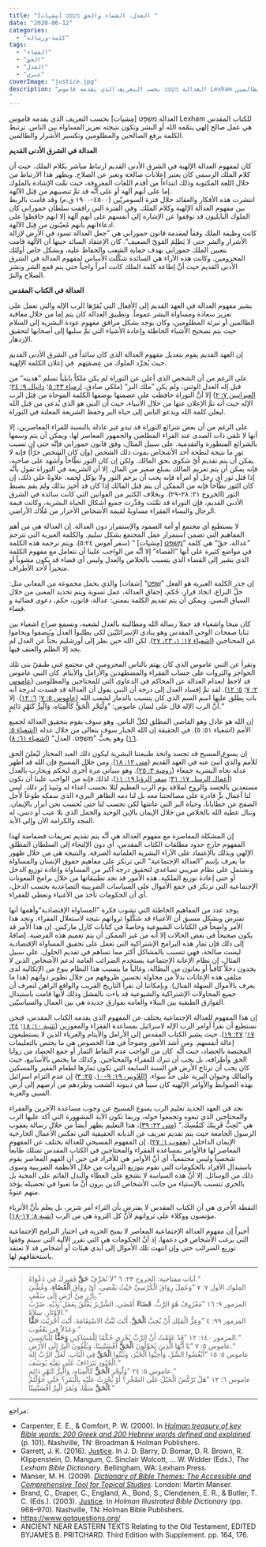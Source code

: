 ```yaml
---
title: "العدل، القضاء والحق מִשְפָּט [مِشپات] ⁩"
date: "2020-06-12"
categories:
  - "كلمة-ورسالة"
tags:
  - "القضاء"
  - "الحق"
  - "العدل"
  - "عبري"
coverImage: "justice.jpg"
description: "العدالة מִשְפָּט بحسب التعريف الذي يقدمه قاموس Lexham للكتاب المقدس هي عمل صالح إلهي يتمّمه الله أو البشر وتكون نتيجته تعزيز المساواة بين الناس. ترتبط الكلمة برفع الصالحين والمظلومين وتكسير الأشرار والظالمين.
"
---
```


العدالة מִשְפָּט \[مِشپات\] بحسب التعريف الذي يقدمه قاموس Lexham للكتاب المقدس هي عمل صالح إلهي يتمّمه الله أو البشر وتكون نتيجته تعزيز المساواة بين الناس. ترتبط الكلمة برفع الصالحين والمظلومين وتكسير الأشرار والظالمين.

**العدالة في الشرق الأدنى القديم**

كان لمفهوم العدالة الإلهية في الشرق الأدنى القديم ارتباط مباشر بكلام الملك. حيث أن كلام الملك الرسمي كان يعتبر إعلانات صالحة وتعبر عن الصلاح. ويظهر هذا الارتباط من خلال اللغة المكتوبة وذلك ابتداءاً من أقدم اللغات المعروفة، حيث تمَّت الإشادة بالملوك إما على أنهم آلهة أو على أنَّه قد تمَّ تنصيبهم من قِبَل الآلهة.  
انتشرت هذه الأفكار والعقائد خلال فترة السومريّين (٤٥٠٠-١٩٠٠ ق.م) وقد قامت بالربط بين مفهوم العدالة الإلهية وكلام الملك. وفي الفترة التي رافقت سلطان حمورابي كان الملوك البابليون قد توقفوا عن الإشارة إلى أنفسهم على أنهم آلهة إلا انهم حافظوا على ادعاءاتهم بأنهم مُعيّنون من قِبَل الآلهة.  
كانت وظيفة الملك وفقاً لمقدمة قانون حمورابي هي ”جعل العدالة تسود في الأرض لإزالة الأشرار والشر حتى لا يَظلِمَ القويّ الضعيف“. كان الإعتقاد السائد حينها أن الآلهة قامت بتعيين الملك حمورابي بهدف حماية الشعب والحفاظ عليه، وبشكل خاص أولئك المحرومين. وكانت هذه الآراء هي السائدة شكَّلت الأساس لمفهوم العدالة في الشرق الأدنى القديم حيث أنَّ إطاعة كلمة الملك كانت أمراً واجباً حتى يتم قمع الشر ونشر الصلاح والبرّ.

**العدالة في الكتاب المقدس**

يشير مفهوم العدالة في العهد القديم إلى الأفعال التي يُقرّها الرب الإله والتي تعمل على تعزيز سعادة ومساواة البشر عموماً. وتطبيق العدالة كان يتم إما من خلال معاقبة الظالمين أو تبرئة المظلومين، وكان يوجد بشكل مرافق مفهوم عودة البشرية إلى السلام حيث يتم تصحيح الأشياء الخاطئة وإعادة الأشياء التي تمَّ سلبها إلى أصحابها لتحقيق الإزدهار.

إن العهد القديم يقوم بتعديل مفهوم العدالة الذي كان سائداً في الشرق الأدنى القديم حيث يُجرِّد الملوك من عِصمَتِهم  في إعلان الكلمة الإلهية.

على الرغم من أن الشخص الذي أعلن عن التوراة لم يكن ملكاً بابلياً تسلم ”هديته“ من قبل إله العدل الوثني، ولم يكن ”ملك البر“ (ملكي صادق، [ارمياء ٢٣: ٥](https://biblia.com/books/ar-vandyke/jer23.5)؛ [دانيال ٩: ٢٤](https://biblia.com/books/ar-vandyke/dan9.24)؛ [العبرانيين ٧: ٢](https://biblia.com/books/ar-vandyke/heb7.3)) إلا أنَّ التوراة حافظت على عصمتها بوصفها الكلمة الموحاة من قِبَل الرب الإله حيث أنه تمَّ الإعلان عنها من خلال الأنبياء، حيث أن النبي هو الذي يُدعى من قبل الله ليعلن كلمة الله ويدعو الناس إلى حياة البر وحفظ الشريعة المعلنة في التوراة.

على الرغم من أن بعض شرائع التوراة قد تبدو غير عادلة بالنسبة للقراء المعاصرين، إلا أنها لا تلقى ذات الصدى عند القراء المطلعين والجمهور المعاصر لها، ويمكن أن يتم وسمها بالشرائع المتطورة والتقدمية. على سبيل المثال، وفق قانون حمورابي فإنَّه حتى إن تسبب ثور ما نتيجة لنطحة أحد الأشخاص بموت ذلك الشخص (وإن كان الشخص حرّاً) فإنه لا يمكن أن يتم تقديم أيّ شكوى بحق المالك. ولكن إن كان الثور نطّاحاً وأُشهد على صاحبه، فإنه يمكن أن يتم تغريم المالك بمبلغ صغير من المال. إلا أن الشريعة في التوراة تقول بأنَّه إذا قتل ثور أي رجل أو امرأة فإنه يجب أن يرجم الثور ولا يؤكل لحمه. علاوةً على ذلك، إن كان الثور نطّاحاً فإنه من الممكن أن يتم قتل المالك إذا كان قد أُخبِرَ بذلك ولم يقم بضبط الثور (الخروج ٢١: ٢٨-٢٩). وبخلاف الكثير من القوانين التي كانت سائدة في الشرق الأدنى القديم، فإن التوراة قد ثمَّنَت وقدَّرت جميع أشكال الحياة البشرية، وكانت قيمة الرجال والنساء الفقراء مساويةً لقيمة الأشخاص الأحرار من مُلّاك الأراضي.

لا يستطيع أي مجتمع أو أمة الصمود والإستمرار دون العدالة. إن العدالة هي من أهم المفاهيم التي تضمن استمرار عمل المجتمع بشكل سليم. والكلمة العبرية التي تترجم ”عدالة، حقّ“ هي كلمة ”[מִשְפָּט](https://www.blueletterbible.org/lang/lexicon/lexicon.cfm?Strongs=H4941&t=KJV) \[مِشپات\] “ (سفر آموس ٥:٢٤). ويتم ترجمة هذه الكلمة في مواضع كثيرة على أنها ”القضاء“ إلا أنَّه من الواجب علينا أن نتعامل مع مفهوم الكلمة الذي يشير إلى القضاء الذي يتسبب بالخلاص والعدل وليس أي قضاء قد يكون مشوباً أو متحيزاً لأحد الأطراف.

إن جذر الكلمة العبرية هو الفعل ”[שְׁפָּט](https://www.blueletterbible.org/lang/lexicon/lexicon.cfm?strongs=H8199&t=KJV)“ \[شفات\] والذي يحمل مجموعة من المعاني مثل: حلّ النزاع، اتخاذ قرار، حُكم، إحقاق العدالة، عمل تسوية ويتم تحديد المعنى من خلال السياق النصي. ويمكن أن يتم تقديم الكلمة بمعنى: عدالة، قانون، حكم، دعوى قضائية و قضاء.

كان ميخا واشعياء قد حملا رسالة الله ومطالبته بالعدل لشعبه، ونسمع صراخ اشعياء بين ثنايا صفحات الوحي المقدس وهو ينادي الإسرائليّين لكي يطلبوا العدل ويُنصفوا ويحاموا عن المحتاجين ([اشعياء ١٧: ١، ٢٣، ٢٧](https://biblia.com/books/ar-vandyke/is17)). لكن الله حين نظر إلى أورشليم بحثاً عن العدل لم يجد إلا الظلم والعنف فيها.

ونقرأ عن النبي عاموس الذي كان يهتم بالناس المحرومين في مجتمع غني طبقيّ بنى تلك الحواجز والثروات على حساب الفقراء والمضطهدين والأرامل والأيتام. كان النبي عاموس قد لاحظ انعدام العدالة عن المحاكم في الدعاوى التي للمحتاجين والمظلومين ([عاموس ٢: ٧](https://biblia.com/books/ar-vandyke/amo2.7)؛ [٥: ١٢](https://biblia.com/books/ar-vandyke/amo5.12)). لقد تمَّ إفساد العدل إلى درجة أن النبي يقول أن العدالة قد فسدت لدرجة أنه بات يطلق عليها اسم السم الذي كان يتسبب بالدمار لشعب الله ([عاموس ٥: ٧](https://biblia.com/books/ar-vandyke/amo5.7)؛ [٦: ١٢](https://biblia.com/books/ar-vandyke/amo6.12)). إلا أنَّ الرب الإله قال على لسان عاموس: ”وَلْيَجْرِ الْحَقُّ كَالْمِيَاهِ، وَالْبِرُّ كَنَهْرٍ دَائِمٍ.“

إن الله هو عادل وهو القاضي المطلق لكلّ الناس. وهو سوف يقوم بتحقيق العدالة لجميع الأمم (اشعياء ٥١: ٥). في الحقيقة إن الله الجبار سوف يتعالى من خلال عدله ([اشعياء ٥: ١٦](https://biblia.com/books/ar-vandyke/is5.16)) وهو يحبُّ ”מִשְפָּט، العدل“ ([اشعياء ٦١: ٨](https://biblia.com/books/ar-vandyke/is61.8)).

إن يسوع المسيح قد تجسد واتخذ طبيعتنا البشرية ليكون ذلك العبد المختار ليُعلِنَ الحق للأمم والذي أُنبئ عنه في العهد القديم ([متى ١٢: ١٨](https://biblia.com/books/ar-vandyke/mt12.18)). ومن خلال المسيح فإن الله قد أظهر عدله تجاه البشرية جمعاء ([رومية ٣: ٢٥](https://biblia.com/books/ar-vandyke/rom3.25)). وهو سيأتي مرة أُخرى ليحكم ويحارب بالعدل ([أعمال الرسل ١٧: ٣١](https://biblia.com/books/ar-vandyke/act17.31)؛ [سفر الرؤيا ١٩: ١١](https://biblia.com/books/ar-vandyke/rev19.11))، لذلك فإنه من الواجب علينا أن نكون مستعدين بالجسد والروح لملاقة يوم الرب العظيم لئلا نحسب أعداء له ونَبيدَ إثر ذلك. ليس لنا أعمال برٍّ قادرة على مصالحتنا معه بل لنا دمه الطاهر البريء الذي سفكه طوعاً لأجل الصفح عن خطايانا، وحياة البر التي عاشها لكي تحسب لنا حتى نُحسب نحن أبرار بالإيمان. وننال عطية الله بالخلاص من خلال الإيمان بالإبن الوحيد والحمل الذي بلا عيب أو دنس، له المجد والكرامة الآن وإلى الأبد.

إن المشكلة المعاصرة مع مفهوم العدالة هي أنَّه يتم تقديم تعريفات فضفاضة لهذا المفهوم خارج حدود مطلقات الكتاب المقدس، أي دون الإلتجاء إلى السلطان المطلق الإلهي وبذلك بالإعتماد على الآراء البشرية العلمانية الصرفة. والنتيجة هي من خلال ظهور ما يعرف بإسم ”العدالة الإجتماعية“ التي ترتكز على مفاهيم حقوق الإنسان والمساواة وتشتمل على نظام ضريبي تصاعدي لتحقيق درجة أكبر من المساواة وإعادة توزيع الدخل أو حتى إعادة توزيع الملكية. هذه الأمور قد نجد تطبيقاتها من خلال برامج المعونات الإجتماعية التي ترتكز في جمع الأموال على السياسات الضريبية التصاعدية بحسب الدخل، أي أن الحكومات تأخذ من الأغنياء وتعطي للفقراء.

يوجد عدد من المفاهيم الخاطئة التي تشوب فكرة ”المساواة الإقتصادية“وأهمها أنها تفترض وبشكل مسبق أن الأغنياء قد شكَّلوا ثرواتهم نتيجة لاستغلال الفقراء. ونجد هذا الأمر واضحاً في الكتابات الشيوعية وخاصةً في كتابات كارل ماركس. إن هذا الأمر قد يكون صحيحاً في بعض الحالات إلا أنه من غير الممكن أن يتم تعميم هذه الفرضية. إضافةً إلى ذلك فإن ثمار هذه البرامج الإشتراكية التي تعمل على تحقيق المساواة الإقتصادية ليست صالحة، فهي تتسبب بالمشاكل أكثر مما تساهم في تقديم الحلول. على سبيل المثال، إن نظام الإعانة الإجتماعية يستخدم الضرائب العامة لدعم الأشخاص الذين لا يجدون دخلاً كافياً أو يعانون من البطالة، وغالباً ما يتسبب هذا النظام بنوع من الإتكالية لدى متلقي هذه الإعانات بدلاً من محاولة تحسين ظروفهم من خلال تطوير ذواتهم (هذا ما يعرف بالأموال السهلة المنال). وبإمكاننا أن نقرأ التاريخ القريب والواقع الراهن لنعرف أن جميع المحاولات الإشتراكية والشيوعية قد باءت بالفشل وذلك لأنها قامت باستبدال الفوارق الطبقية بين النبلاء والعامة بفوارق جديدة هي بين العمال والسياسيّين.

إن هذا المفهوم للعدالة الإجتماعية يختلف عن المفهوم الذي يقدمه الكتاب المقدس، فنحن نستطيع أن نقرأ أوامر الرب الإله لاسرائيل بمساعدة الفقراء والمعوزين ([تثنية ١٠: ١٨](https://biblia.com/books/ar-vandyke/deu10.18)؛ [٢٤: ١٧](https://biblia.com/books/ar-vandyke/deu24.17)؛ [٢٧: ١٩](https://biblia.com/books/ar-vandyke/deu27.19)). حيث يشير الكتاب المقدس إلى الأرامل والأيتام والغرباء الذين لا يستطيعون إعالة أنفسهم. ومن أشد الأمور وضوحاً في هذا الخصوص هي ما يختص بالتعليمات المختصة بالحصاد، حيث أنَّه  كان من الواجب عدم التقاط الثمار أو جمع الحصاد من زوايا الحق وأطرافه، بل يجب أن تترك للفقراء والمحتاجين. وكذلك ما يختص بالأسابيع، حيث كان يجب أن ترتاح الأرض في السنة السابعة التي تكون ثمارها لطعام الفقير والمسكين والمالك وحيوان البرية على حدٍّ سواء. ([اللاويين ١٩: ٩-١٠](https://biblia.com/books/ar-vandyke/lev19.9-10)، [٢٥: ٣](https://biblia.com/books/ar-vandyke/lev25.3)) إن عدم التزام اسرائيل بهذه الضوابط والأوامر الإلهية كان سبباً في دينونة الشعب وطردهم من أرضهم إلى أرض السبي والغربة.

نجد في العهد الجديد تعليم الرب يسوع المسيح عن وجوب مساعدة الآخرين والفقراء والمحتاجين الذي تبعوه وتجمعوا حوله، وربما تكون الآية المشهورة التي أكد عليها الرب هي ”تُحِبُّ قَرِيبَكَ كَنَفْسِكَ.“ ([متى ٢٢: ٣٩](https://biblia.com/books/ar-vandyke/mt22.39))، هذا التعليم يظهر أيضاً من خلال رسالة يعقوب الرسول الجامعة حيث يتم تقديم تعريف عن الديانة الحقيقية التي تعكس الأعمال الخارجية الإيمان الداخلي ([يعقوب ١: ٢٧](https://biblia.com/books/ar-vandyke/jam1.27)). إن المفهوم المسيحي للعدالة يختلف عن المفهوم المعاصر لها فالأوامر بمساعدة الفقراء والمحتاجين في الكتاب المقدس تمتلك طابعاً شخصياً وليس مجتمعياً، أي أنَّ الأوامر هي للأفراد في حين أن الفهم المعاصر يقوم باستبدال الأفراد بالحكومات التي تقوم بتوزيع الثروات من خلال الأنظمة الضريبية وسوى ذلك من الوسائل. إلا أنَّ هذه السياسة لا تشجع على العطاء والبذل القائم على المحبة بل بالحري تتسبب بالإستياء من جانب الأشخاص الذين يرون أنَّ ما تعبوا في تحصيله يؤخذ منهم عنوةً.

النقطة الأُخرى هي أن الكتاب المقدس لا يفترض بأن الثراء أمر شرير، بل يعلم بأنَّ الأثرياء مؤتمنون ووكلاء على ثرواتهم لأنَّ كل الثروة هي من الرب ([تثنية ٨: ١٧-١٨](https://biblia.com/books/ar-vandyke/deu8.17-18)).

أخيراً إن مفهوم العدالة الإجتماعية المعاصر لا يمنح الحرية في اختيار البرامج الإجتماعية التي يرغب الأشخاص في دعمها، إذ أنَّ الحكومات هي التي تقرر الآلية التي سيتم وفقها توزيع الضرائب حتى وإن انتهت تلك الأموال إلى أيدي هيئات أو أشخاص قد لا نعتقد باستحقاقهم لها.

---

> آيات مفتاحية:
> الخروج ٢٣: ٦ ”لاَ تُحَرِّفْ **حَقَّ** فَقِيرِكَ فِي دَعْوَاهُ.“  
> الملوك الأول ٧: ٧ ”وَعَمِلَ رِوَاقَ الْكُرْسِيِّ حَيْثُ يَقْضِي، أَيْ رِوَاقَ **الْقَضَاءِ**، وَغُشِّيَ بِأَرْزٍ مِنْ أَرْضٍ إِلَى سَقْفٍ.“  
> المزمور ٩: ١٦ ”مَعْرُوفٌ هُوَ الرَّبُّ. **قَضَاءً** أَمْضَى. الشِّرِّيرُ يَعْلَقُ بِعَمَلِ يَدَيْهِ. ضَرْبُ الأَوْتَارِ. سِلاَهْ.“  
> المزمور ٩٩: ٤ ”وَعِزُّ الْمَلِكِ أَنْ يُحِبَّ **الْحَقَّ**. أَنْتَ ثَبَّتَّ الاسْتِقَامَةَ. أَنْتَ أَجْرَيْتَ **حَقًّا** وَعَدْلاً فِي يَعْقُوبَ.“  
> المزمور ١٤٠: ١٢ ”قَدْ عَلِمْتُ أَنَّ الرَّبَّ يُجْرِي حُكْمًا لِلْمَسَاكِينِ **وَحَقًّا** لِلْبَائِسِينَ.“  
> عاموس ٥: ٧ ”يَا أَيُّهَا الَّذِينَ يُحَوِّلُونَ **الْحَقَّ** أَفْسَنْتِينًا، وَيُلْقُونَ الْبِرَّ إِلَى الأَرْضِ.“  
> عاموس ٥: ١٥ ”اُبْغُضُوا الشَّرَّ، وَأَحِبُّوا الْخَيْرَ، وَثَبِّتُوا **الْحَقَّ** فِي الْبَابِ، لَعَلَّ الرَّبَّ إِلهَ الْجُنُودِ يَتَرَاءَفُ عَلَى بَقِيَّةِ يُوسُفَ.“  
> عاموس ٥: ٢٤ ”وَلْيَجْرِ **الْحَقُّ** كَالْمِيَاهِ، وَالْبِرُّ كَنَهْرٍ دَائِمٍ.“  
> عاموس ٦: ١٢ ”هَلْ تَرْكُضُ الْخَيْلُ عَلَى الصَّخْرِ؟ أَوْ يُحْرَثُ عَلَيْهِ بِالْبَقَرِ؟ حَتَّى حَوَّلْتُمُ **الْحَقَّ** سَمًّا، وَثَمَرَ الْبِرِّ أَفْسَنْتِينًا.“

---

مراجع:

- Carpenter, E. E., & Comfort, P. W. (2000). In [_Holman treasury of key Bible words: 200 Greek and 200 Hebrew words defined and explained_](https://ref.ly/logosres/hlmnkybblwds?ref=Page.p+101&off=1626) (p. 101). Nashville, TN: Broadman & Holman Publishers.
- Garrett, J. K. (2016). [Justice](https://ref.ly/logosres/lbd?hw=Justice&off=3807). In J. D. Barry, D. Bomar, D. R. Brown, R. Klippenstein, D. Mangum, C. Sinclair Wolcott, … W. Widder (Eds.), _The Lexham Bible Dictionary_. Bellingham, WA: Lexham Press.
- Manser, M. H. (2009). [_Dictionary of Bible Themes: The Accessible and Comprehensive Tool for Topical Studies_](https://ref.ly/logosres/dicbblthemes?hw=justice&off=1431). London: Martin Manser.
- Brand, C., Draper, C., England, A., Bond, S., Clendenen, E. R., & Butler, T. C. (Eds.). (2003). [Justice](https://ref.ly/logosres/hlmnillbbldict?ref=Page.p+968&off=7632). In _Holman Illustrated Bible Dictionary_ (pp. 968–970). Nashville, TN: Holman Bible Publishers.
- https://www.gotquestions.org/
- ANCIENT NEAR EASTERN TEXTS Relating to the Old Testament, EDITED BYJAMES B. PRITCHARD. Third Edition with Supplement. pp. 164, 176.
